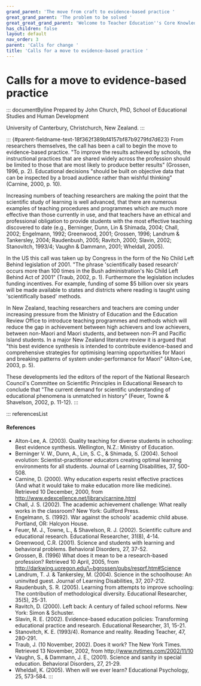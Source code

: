 ```yaml
---
grand_parent: 'The move from craft to evidence-based practice '
great_grand_parent: 'The problem to be solved '
great_great_grand_parent: 'Welcome to Teacher Education''s Core Knowledge and Skills.'
has_children: false
layout: default
nav_order: 3
parent: 'Calls for change '
title: 'Calls for a move to evidence-based practice '
---
```

# Calls for a move to evidence-based practice 


::: documentByline
Prepared by John Church, PhD, School of Educational Studies and Human
Development

University of Canterbury, Christchurch, New Zealand.
:::

::: {#parent-fieldname-text-18f362f389bf4157bf87b9279fd7d623}
From researchers themselves, the call has been a call to begin the move
to evidence-based practice. "To improve the results achieved by schools,
the instructional practices that are shared widely across the profession
should be limited to those that are most likely to produce better
results" (Grossen, 1996, p. 2). Educational decisions "should be built
on objective data that can be inspected by a broad audience rather than
wishful thinking" (Carnine, 2000, p. 10).

Increasing numbers of teaching researchers are making the point that the
scientific study of learning is well advanced, that there are numerous
examples of teaching procedures and programmes which are much more
effective than those currently in use, and that teachers have an ethical
and professional obligation to provide students with the most effective
teaching discovered to date (e.g., Berninger, Dunn, Lin & Shimada, 2004;
Chall, 2002; Engelmann, 1992; Greenwood, 2001; Grossen, 1996; Landrum &
Tankersley, 2004; Raudenbush, 2005; Ravitch, 2000; Slavin, 2002;
Stanovitch, 1993/4; Vaughn & Dammann, 2001; Wheldall, 2005).

In the US this call was taken up by Congress in the form of the No Child
Left Behind legislation of 2001. "The phrase 'scientifically based
research' occurs more than 100 times in the Bush administration's No
Child Left Behind Act of 2001" (Traub, 2002, p. 1). Furthermore the
legislation includes funding incentives. For example, funding of some
\$5 billion over six years will be made available to states and
districts where reading is taught using 'scientifically based' methods.

In New Zealand, teaching researchers and teachers are coming under
increasing pressure from the Ministry of Education and the Education
Review Office to introduce teaching programmes and methods which will
reduce the gap in achievement between high achievers and low achievers,
between non-Maori and Maori students, and between non-PI and Pacific
Island students. In a major New Zealand literature review it is argued
that "this best evidence synthesis is intended to contribute
evidence-based and comprehensive strategies for optimising learning
opportunities for Maori and breaking patterns of system
under-performance for Maori" (Alton-Lee, 2003, p. 5).

These developments led the editors of the report of the National
Research Council's Committee on Scientific Principles in Educational
Research to conclude that "The current demand for scientific
understanding of educational phenomena is unmatched in history" (Feuer,
Towne & Shavelson, 2002, p. 11-12).
:::

::: referencesList
#### References

-   Alton-Lee, A. (2003). Quality teaching for diverse students in
    schooling: Best evidence synthesis. Wellington, N.Z.: Ministry of
    Education.
-   Berninger V. W., Dunn, A., Lin, S. C., & Shimada, S. (2004). School
    evolution: Scientist-practitioner educators creating optimal
    learning environments for all students. Journal of Learning
    Disabilities, 37, 500-508.
-   Carnine, D. (2000). Why education experts resist effective practices
    (And what it would take to make education more like medicine).
    Retrieved 10 December, 2000, from
    http://www.edexcellence.net/library/carnine.html
-   Chall, J. S. (2002). The academic achievement challenge: What really
    works in the classroom? New York: Guilford Press.
-   Engelmann, S. (1992). War against the schools' academic child abuse.
    Portland, OR: Halcyon House.
-   Feuer, M. J., Towne, L., & Shavelson, R. J. (2002). Scientific
    culture and educational research. Educational Researcher, 31(8),
    4-14.
-   Greenwood, C.R. (2001). Science and students with learning and
    behavioral problems. Behavioral Disorders, 27, 37-52.
-   Grossen, B. (1996) What does it mean to be a research-based
    profession? Retrieved 10 April, 2005, from
    http://darkwing.uoregon.edu/\~bgrossen/pubs/resprf.htm#Science
-   Landrum, T. J. & Tankersley, M. (2004). Science in the schoolhouse:
    An uninvited guest. Journal of Learning Disabilities, 37, 207-212.
-   Raudenbush, S. R. (2005). Learning from attempts to improve
    schooling: The contribution of methodological diversity. Educational
    Researcher, 35(5), 25-31.
-   Ravitch, D. (2000). Left back: A century of failed school reforms.
    New York: Simon & Schuster.
-   Slavin, R. E. (2002). Evidence-based education policies:
    Transforming educational practice and research. Educational
    Researcher, 31, 15-21.
-   Stanovitch, K. E. (1993/4). Romance and reality. Reading Teacher,
    47, 280-291.
-   Traub, J. (10 November, 2002). Does it work? The New York Times.
    Retrieved 13 November, 2002, from http;//www.nytimes.com/2002/11/10
-   Vaughn, S., & Dammann, J. E., (2001). Science and sanity in special
    education. Behavioral Disorders, 27, 21-29.
-   Wheldall, K. (2005). When will we ever learn? Educational
    Psychology, 25, 573-584.
:::
